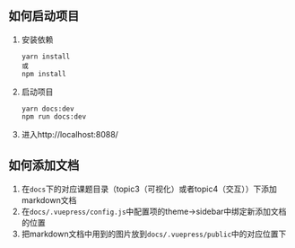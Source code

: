 ## 如何启动项目

1. 安装依赖

   ```
   yarn install
   或
   npm install
   ```

2. 启动项目

   ```
   yarn docs:dev
   npm run docs:dev
   ```

3. 进入http://localhost:8088/



## 如何添加文档

1. 在`docs`下的对应课题目录（topic3（可视化）或者topic4（交互））下添加markdown文档
2. 在`docs/.vuepress/config.js`中配置项的theme->sidebar中绑定新添加文档的位置
3. 把markdown文档中用到的图片放到`docs/.vuepress/public`中的对应位置下